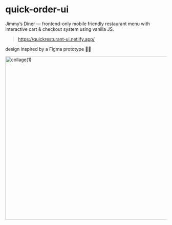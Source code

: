 # quick-order-ui
Jimmy’s Diner — frontend-only mobile friendly restaurant menu with interactive cart & checkout system using vanilla JS.

> https://quickresturant-ui.netlify.app/

design inspired by a Figma prototype 🍔🛒

<img width="1129" height="509" alt="collage(1)" src="https://github.com/user-attachments/assets/b6281bf5-03c1-4455-9943-2fdae6d77ea1" />


